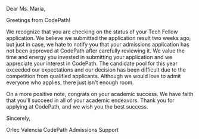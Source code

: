 Dear Ms. Maria,

Greetings from CodePath!

We recognize that you are checking on the status of your Tech Fellow application. We believe we submitted the application result two weeks ago, but just in case, we hate to notify you that your admissions application has not been approved at CodePath after carefully reviewing it. We value the time and energy you invested in submitting your application and we appreciate your interest in CodePath. The candidate pool for this year exceeded our expectations and our decision has been difficult due to the competition from qualified applicants. Although we would love to admit everyone who applies, there just isn't enough room.

On a more positive note, congrats on your academic success. We have faith that you'll succeed in all of your academic endeavors. Thank you for applying at CodePath, and we wish you the best success.


Sincerely,

Orlec Valencia
CodePath Admissions Support
